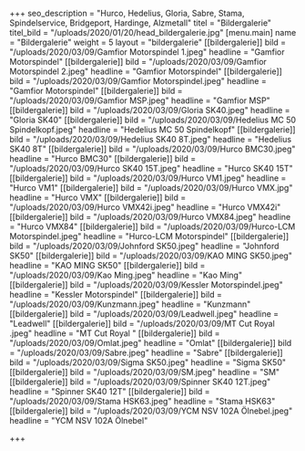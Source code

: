 +++
seo_description = "Hurco, Hedelius, Gloria, Sabre, Stama, Spindelservice, Bridgeport, Hardinge, Alzmetall"
titel = "Bildergalerie"
titel_bild = "/uploads/2020/01/20/head_bildergalerie.jpg"
[menu.main]
name = "Bildergalerie"
weight = 5
layout = "bildergalerie"
[[bildergalerie]]
bild = "/uploads/2020/03/09/Gamfior Motorspindel 1.jpeg"
headline = "Gamfior Motorspindel"
[[bildergalerie]]
bild = "/uploads/2020/03/09/Gamfior Motorspindel 2.jpeg"
headline = "Gamfior Motorspindel"
[[bildergalerie]]
bild = "/uploads/2020/03/09/Gamfior Motorspindel.jpeg"
headline = "Gamfior Motorspindel"
[[bildergalerie]]
bild = "/uploads/2020/03/09/Gamfior MSP.jpeg"
headline = "Gamfior MSP"
[[bildergalerie]]
bild = "/uploads/2020/03/09/Gloria SK40.jpeg"
headline = "Gloria SK40"
[[bildergalerie]]
bild = "/uploads/2020/03/09/Hedelius MC 50 Spindelkopf.jpeg"
headline = "Hedelius MC 50 Spindelkopf"
[[bildergalerie]]
bild = "/uploads/2020/03/09/Hedelius SK40 8T.jpeg"
headline = "Hedelius SK40 8T"
[[bildergalerie]]
bild = "/uploads/2020/03/09/Hurco BMC30.jpeg"
headline = "Hurco BMC30"
[[bildergalerie]]
bild = "/uploads/2020/03/09/Hurco SK40 15T.jpeg"
headline = "Hurco SK40 15T"
[[bildergalerie]]
bild = "/uploads/2020/03/09/Hurco VM1.jpeg"
headline = "Hurco VM1"
[[bildergalerie]]
bild = "/uploads/2020/03/09/Hurco VMX.jpg"
headline = "Hurco VMX"
[[bildergalerie]]
bild = "/uploads/2020/03/09/Hurco VMX42i.jpeg"
headline = "Hurco VMX42i"
[[bildergalerie]]
bild = "/uploads/2020/03/09/Hurco VMX84.jpeg"
headline = "Hurco VMX84"
[[bildergalerie]]
bild = "/uploads/2020/03/09/Hurco-LCM Motorspindel.jpeg"
headline = "Hurco-LCM Motorspindel"
[[bildergalerie]]
bild = "/uploads/2020/03/09/Johnford SK50.jpeg"
headline = "Johnford SK50"
[[bildergalerie]]
bild = "/uploads/2020/03/09/KAO MING SK50.jpeg"
headline = "KAO MING SK50"
[[bildergalerie]]
bild = "/uploads/2020/03/09/Kao Ming.jpeg"
headline = "Kao Ming"
[[bildergalerie]]
bild = "/uploads/2020/03/09/Kessler Motorspindel.jpeg"
headline = "Kessler Motorspindel"
[[bildergalerie]]
bild = "/uploads/2020/03/09/Kunzmann.jpeg"
headline = "Kunzmann"
[[bildergalerie]]
bild = "/uploads/2020/03/09/Leadwell.jpeg"
headline = "Leadwell"
[[bildergalerie]]
bild = "/uploads/2020/03/09/MT Cut Royal .jpeg"
headline = "MT Cut Royal "
[[bildergalerie]]
bild = "/uploads/2020/03/09/Omlat.jpeg"
headline = "Omlat"
[[bildergalerie]]
bild = "/uploads/2020/03/09/Sabre.jpeg"
headline = "Sabre"
[[bildergalerie]]
bild = "/uploads/2020/03/09/Sigma SK50.jpeg"
headline = "Sigma SK50"
[[bildergalerie]]
bild = "/uploads/2020/03/09/SM.jpeg"
headline = "SM"
[[bildergalerie]]
bild = "/uploads/2020/03/09/Spinner SK40 12T.jpeg"
headline = "Spinner SK40 12T"
[[bildergalerie]]
bild = "/uploads/2020/03/09/Stama HSK63.jpeg"
headline = "Stama HSK63"
[[bildergalerie]]
bild = "/uploads/2020/03/09/YCM NSV 102A Ölnebel.jpeg"
headline = "YCM NSV 102A Ölnebel"

+++
